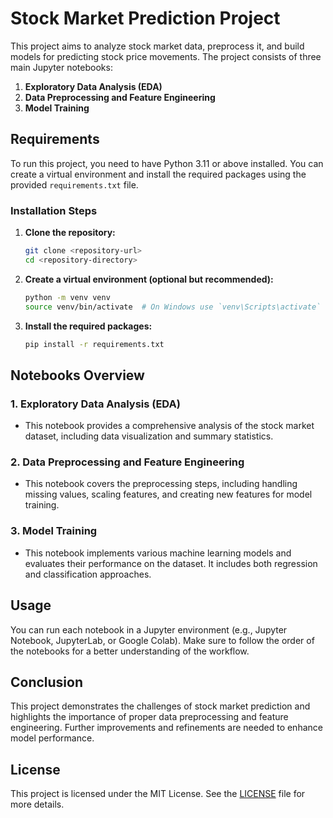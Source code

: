
# Stock Market Prediction Project

This project aims to analyze stock market data, preprocess it, and build models for predicting stock price movements. The project consists of three main Jupyter notebooks: 

1. **Exploratory Data Analysis (EDA)**
2. **Data Preprocessing and Feature Engineering**
3. **Model Training**

## Requirements

To run this project, you need to have Python 3.11 or above installed. You can create a virtual environment and install the required packages using the provided `requirements.txt` file.

### Installation Steps

1. **Clone the repository:**
   ```bash
   git clone <repository-url>
   cd <repository-directory>
   ```

2. **Create a virtual environment (optional but recommended):**
   ```bash
   python -m venv venv
   source venv/bin/activate  # On Windows use `venv\Scripts\activate`
   ```

3. **Install the required packages:**
   ```bash
   pip install -r requirements.txt
   ```

## Notebooks Overview

### 1. Exploratory Data Analysis (EDA)
- This notebook provides a comprehensive analysis of the stock market dataset, including data visualization and summary statistics.

### 2. Data Preprocessing and Feature Engineering
- This notebook covers the preprocessing steps, including handling missing values, scaling features, and creating new features for model training.

### 3. Model Training
- This notebook implements various machine learning models and evaluates their performance on the dataset. It includes both regression and classification approaches.

## Usage

You can run each notebook in a Jupyter environment (e.g., Jupyter Notebook, JupyterLab, or Google Colab). Make sure to follow the order of the notebooks for a better understanding of the workflow.

## Conclusion

This project demonstrates the challenges of stock market prediction and highlights the importance of proper data preprocessing and feature engineering. Further improvements and refinements are needed to enhance model performance.

## License

This project is licensed under the MIT License. See the [LICENSE](LICENSE) file for more details.
